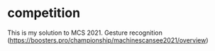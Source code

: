 # competition
This is my solution to MCS 2021. Gesture recognition (https://boosters.pro/championship/machinescansee2021/overview)
